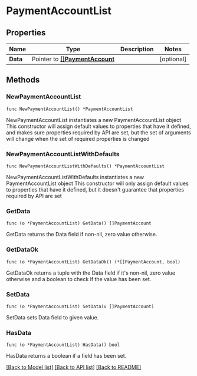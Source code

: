 # PaymentAccountList

## Properties

Name | Type | Description | Notes
------------ | ------------- | ------------- | -------------
**Data** | Pointer to [**[]PaymentAccount**](PaymentAccount.md) |  | [optional] 

## Methods

### NewPaymentAccountList

`func NewPaymentAccountList() *PaymentAccountList`

NewPaymentAccountList instantiates a new PaymentAccountList object
This constructor will assign default values to properties that have it defined,
and makes sure properties required by API are set, but the set of arguments
will change when the set of required properties is changed

### NewPaymentAccountListWithDefaults

`func NewPaymentAccountListWithDefaults() *PaymentAccountList`

NewPaymentAccountListWithDefaults instantiates a new PaymentAccountList object
This constructor will only assign default values to properties that have it defined,
but it doesn't guarantee that properties required by API are set

### GetData

`func (o *PaymentAccountList) GetData() []PaymentAccount`

GetData returns the Data field if non-nil, zero value otherwise.

### GetDataOk

`func (o *PaymentAccountList) GetDataOk() (*[]PaymentAccount, bool)`

GetDataOk returns a tuple with the Data field if it's non-nil, zero value otherwise
and a boolean to check if the value has been set.

### SetData

`func (o *PaymentAccountList) SetData(v []PaymentAccount)`

SetData sets Data field to given value.

### HasData

`func (o *PaymentAccountList) HasData() bool`

HasData returns a boolean if a field has been set.


[[Back to Model list]](../README.md#documentation-for-models) [[Back to API list]](../README.md#documentation-for-api-endpoints) [[Back to README]](../README.md)


